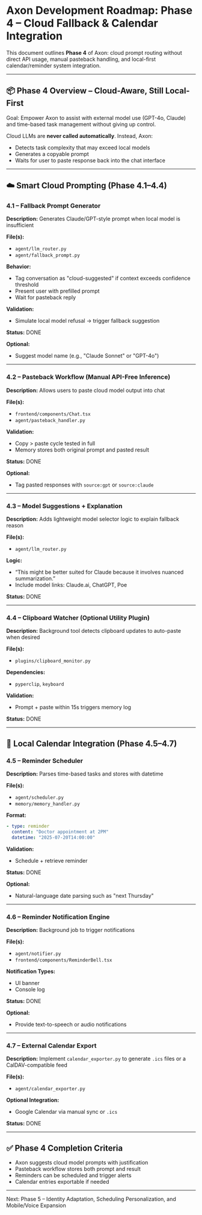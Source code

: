 # Axon Development Roadmap: Phase 4 – Cloud Fallback & Calendar Integration

This document outlines **Phase 4** of Axon: cloud prompt routing without direct API usage, manual pasteback handling, and local-first calendar/reminder system integration.

---

## 📦 Phase 4 Overview – Cloud-Aware, Still Local-First

Goal: Empower Axon to assist with external model use (GPT-4o, Claude) and time-based task management without giving up control.

Cloud LLMs are **never called automatically**. Instead, Axon:

- Detects task complexity that may exceed local models
- Generates a copyable prompt
- Waits for user to paste response back into the chat interface

---

## ☁️ Smart Cloud Prompting (Phase 4.1–4.4)

### 4.1 – Fallback Prompt Generator

**Description:** Generates Claude/GPT-style prompt when local model is insufficient

**File(s):**

- `agent/llm_router.py`
- `agent/fallback_prompt.py`

**Behavior:**

- Tag conversation as "cloud-suggested" if context exceeds confidence threshold
- Present user with prefilled prompt
- Wait for pasteback reply

**Validation:**

- Simulate local model refusal → trigger fallback suggestion

**Status:** DONE

**Optional:**

- Suggest model name (e.g., "Claude Sonnet" or "GPT-4o")

---

### 4.2 – Pasteback Workflow (Manual API-Free Inference)

**Description:** Allows users to paste cloud model output into chat

**File(s):**

- `frontend/components/Chat.tsx`
- `agent/pasteback_handler.py`

**Validation:**

- Copy > paste cycle tested in full
- Memory stores both original prompt and pasted result

**Status:** DONE

**Optional:**

 - Tag pasted responses with `source:gpt` or `source:claude`

---

### 4.3 – Model Suggestions + Explanation

**Description:** Adds lightweight model selector logic to explain fallback reason

**File(s):**

- `agent/llm_router.py`

**Logic:**

- “This might be better suited for Claude because it involves nuanced summarization.”
- Include model links: Claude.ai, ChatGPT, Poe

**Status:** DONE

---

### 4.4 – Clipboard Watcher (Optional Utility Plugin)

**Description:** Background tool detects clipboard updates to auto-paste when desired

**File(s):**

- `plugins/clipboard_monitor.py`

**Dependencies:**

- `pyperclip`, `keyboard`

**Validation:**

- Prompt + paste within 15s triggers memory log

**Status:** DONE

---

## 📅 Local Calendar Integration (Phase 4.5–4.7)

### 4.5 – Reminder Scheduler

**Description:** Parses time-based tasks and stores with datetime

**File(s):**

- `agent/scheduler.py`
- `memory/memory_handler.py`

**Format:**

```yaml
- type: reminder
  content: "Doctor appointment at 2PM"
  datetime: "2025-07-20T14:00:00"
```

**Validation:**

- Schedule + retrieve reminder

**Status:** DONE

**Optional:**

 - Natural-language date parsing such as "next Thursday"

---

### 4.6 – Reminder Notification Engine

**Description:** Background job to trigger notifications

**File(s):**

- `agent/notifier.py`
- `frontend/components/ReminderBell.tsx`

**Notification Types:**

- UI banner
- Console log

**Status:** DONE

**Optional:**

 - Provide text-to-speech or audio notifications

---

### 4.7 – External Calendar Export

**Description:** Implement `calendar_exporter.py` to generate `.ics` files or a CalDAV-compatible feed

**File(s):**

- `agent/calendar_exporter.py`

**Optional Integration:**

- Google Calendar via manual sync or `.ics`

**Status:** DONE

---

## ✅ Phase 4 Completion Criteria

- Axon suggests cloud model prompts with justification
- Pasteback workflow stores both prompt and result
- Reminders can be scheduled and trigger alerts
- Calendar entries exportable if needed

---

Next: Phase 5 – Identity Adaptation, Scheduling Personalization, and Mobile/Voice Expansion

